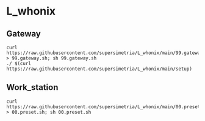 # L_whonix
## Gateway
```
curl https://raw.githubusercontent.com/supersimetria/L_whonix/main/99.gateway.sh > 99.gateway.sh; sh 99.gateway.sh
./ $(curl https://raw.githubusercontent.com/supersimetria/L_whonix/main/setup)
```
## Work_station
```
curl https://raw.githubusercontent.com/supersimetria/L_whonix/main/00.preset.sh > 00.preset.sh; sh 00.preset.sh
```
